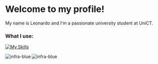 # Welcome to my profile!

My name is Leonardo and I'm a passionate university student at UniCT.

<h3 align="left">What I use:</h3>

[![My Skills](https://skillicons.dev/icons?i=c,cpp,python,vscode,docker,git,github,linux)](https://skillicons.dev)

<p align="left"><img align="left" src="https://github-readme-stats.vercel.app/api?username=infra-blue&hide_border=true&theme=transparent&show_icons=true&locale=en" alt="infra-blue" /></p>

<p align="left"><img align="left" src="https://github-readme-stats.vercel.app/api/top-langs?username=infra-blue&hide_border=true&theme=transparent&show_icons=true&locale=en&layout=compact" alt="infra-blue" /></p>
